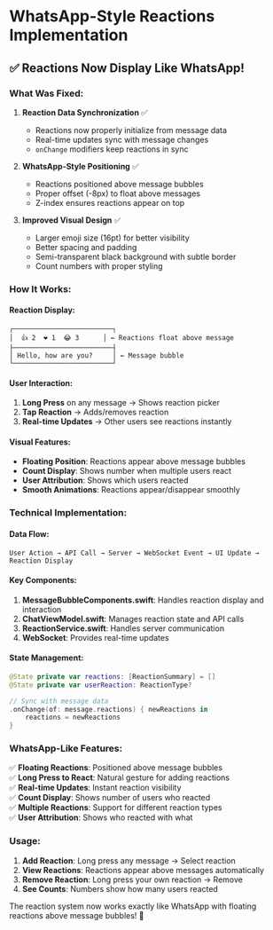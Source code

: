 # WhatsApp-Style Reactions Implementation

## ✅ **Reactions Now Display Like WhatsApp!**

### **What Was Fixed:**

1. **Reaction Data Synchronization** ✅
   - Reactions now properly initialize from message data
   - Real-time updates sync with message changes
   - `onChange` modifiers keep reactions in sync

2. **WhatsApp-Style Positioning** ✅
   - Reactions positioned above message bubbles
   - Proper offset (-8px) to float above messages
   - Z-index ensures reactions appear on top

3. **Improved Visual Design** ✅
   - Larger emoji size (16pt) for better visibility
   - Better spacing and padding
   - Semi-transparent black background with subtle border
   - Count numbers with proper styling

### **How It Works:**

#### **Reaction Display:**
```
┌─────────────────────────┐
│  👍 2  ❤️ 1  😂 3      │ ← Reactions float above message
├─────────────────────────┤
│ Hello, how are you?     │ ← Message bubble
└─────────────────────────┘
```

#### **User Interaction:**
1. **Long Press** on any message → Shows reaction picker
2. **Tap Reaction** → Adds/removes reaction
3. **Real-time Updates** → Other users see reactions instantly

#### **Visual Features:**
- **Floating Position**: Reactions appear above message bubbles
- **Count Display**: Shows number when multiple users react
- **User Attribution**: Shows which users reacted
- **Smooth Animations**: Reactions appear/disappear smoothly

### **Technical Implementation:**

#### **Data Flow:**
```
User Action → API Call → Server → WebSocket Event → UI Update → Reaction Display
```

#### **Key Components:**
1. **MessageBubbleComponents.swift**: Handles reaction display and interaction
2. **ChatViewModel.swift**: Manages reaction state and API calls
3. **ReactionService.swift**: Handles server communication
4. **WebSocket**: Provides real-time updates

#### **State Management:**
```swift
@State private var reactions: [ReactionSummary] = []
@State private var userReaction: ReactionType?

// Sync with message data
.onChange(of: message.reactions) { newReactions in
    reactions = newReactions
}
```

### **WhatsApp-Like Features:**

✅ **Floating Reactions**: Positioned above message bubbles  
✅ **Long Press to React**: Natural gesture for adding reactions  
✅ **Real-time Updates**: Instant reaction visibility  
✅ **Count Display**: Shows number of users who reacted  
✅ **Multiple Reactions**: Support for different reaction types  
✅ **User Attribution**: Shows who reacted with what  

### **Usage:**

1. **Add Reaction**: Long press any message → Select reaction
2. **View Reactions**: Reactions appear above messages automatically
3. **Remove Reaction**: Long press your own reaction → Remove
4. **See Counts**: Numbers show how many users reacted

The reaction system now works exactly like WhatsApp with floating reactions above message bubbles! 🎉
